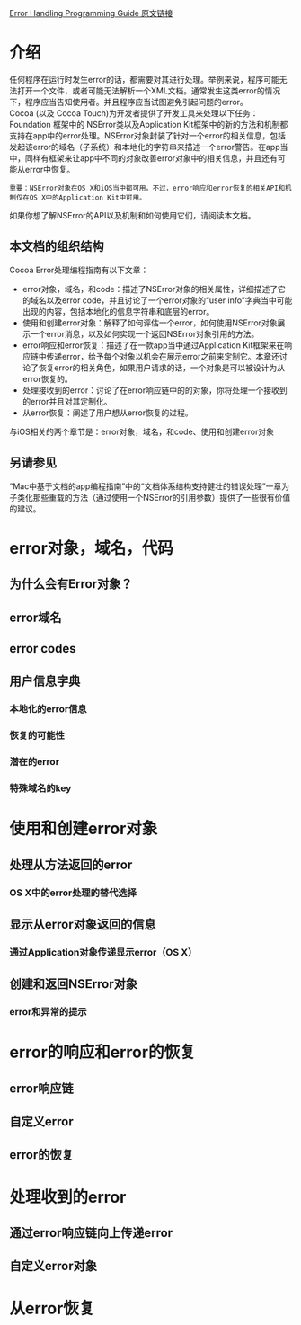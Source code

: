 [Error Handling Programming Guide 原文链接](https://developer.apple.com/library/content/documentation/Cocoa/Conceptual/ErrorHandlingCocoa/ErrorHandling/ErrorHandling.html#//apple_ref/doc/uid/TP40001806)

# 介绍
任何程序在运行时发生error的话，都需要对其进行处理。举例来说，程序可能无法打开一个文件，或者可能无法解析一个XML文档。通常发生这类error的情况下，程序应当告知使用者。并且程序应当试图避免引起问题的error。  
Cocoa (以及 Cocoa Touch)为开发者提供了开发工具来处理以下任务：Foundation 框架中的 NSError类以及Application Kit框架中的新的方法和机制都支持在app中的error处理。NSError对象封装了针对一个error的相关信息，包括发起该error的域名（子系统）和本地化的字符串来描述一个error警告。在app当中，同样有框架来让app中不同的对象改善error对象中的相关信息，并且还有可能从error中恢复。  

	重要：NSError对象在OS X和iOS当中都可用。不过，error响应和error恢复的相关API和机制仅在OS X中的Application Kit中可用。

如果你想了解NSError的API以及机制和如何使用它们，请阅读本文档。
## 本文档的组织结构
Cocoa Error处理编程指南有以下文章：

* error对象，域名，和code：描述了NSError对象的相关属性，详细描述了它的域名以及error code，并且讨论了一个error对象的“user info”字典当中可能出现的内容，包括本地化的信息字符串和底层的error。
* 使用和创建error对象：解释了如何评估一个error，如何使用NSError对象展示一个error消息，以及如何实现一个返回NSError对象引用的方法。
* error响应和error恢复：描述了在一款app当中通过Application Kit框架来在响应链中传递error，给予每个对象以机会在展示error之前来定制它。本章还讨论了恢复error的相关角色，如果用户请求的话，一个对象是可以被设计为从error恢复的。
* 处理接收到的error：讨论了在error响应链中的的对象，你将处理一个接收到的error并且对其定制化。
* 从error恢复：阐述了用户想从error恢复的过程。

与iOS相关的两个章节是：error对象，域名，和code、使用和创建error对象
## 另请参见
“Mac中基于文档的app编程指南”中的“文档体系结构支持健壮的错误处理”一章为子类化那些重载的方法（通过使用一个NSError的引用参数）提供了一些很有价值的建议。  

# error对象，域名，代码

## 为什么会有Error对象？

## error域名

## error codes

## 用户信息字典

### 本地化的error信息

### 恢复的可能性

### 潜在的error

### 特殊域名的key

# 使用和创建error对象

## 处理从方法返回的error

### OS X中的error处理的替代选择

## 显示从error对象返回的信息

### 通过Application对象传递显示error（OS X）

## 创建和返回NSError对象

### error和异常的提示

# error的响应和error的恢复

## error响应链

## 自定义error

## error的恢复

# 处理收到的error

## 通过error响应链向上传递error

## 自定义error对象

# 从error恢复